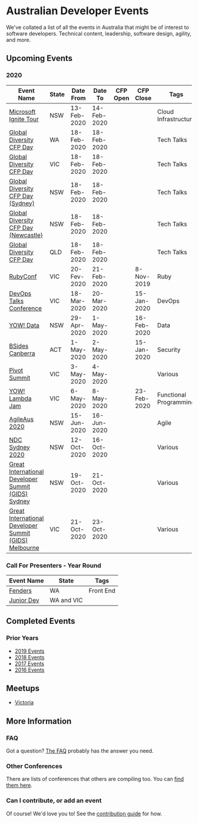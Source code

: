 
# Australian Developer Events

We've collated a list of all the events in Australia that might be of interest to software developers. Technical content, leadership, software design, agility, and more.

## Upcoming Events

### 2020

| Event Name | State | Date From | Date To | CFP Open | CFP Close | Tags |
| ---------- | ----- | --------- | ------- | -------- | --------- | ---- |
| [Microsoft Ignite Tour](https://www.microsoft.com/en-au/ignite-the-tour/sydney) | NSW | 13-Feb-2020 | 14-Feb-2020 ||| Cloud Infrastructure |
| [Global Diversity CFP Day](https://www.globaldiversitycfpday.com/events/223) | WA | 18-Feb-2020 | 18-Feb-2020 ||| Tech Talks |
| [Global Diversity CFP Day](https://www.globaldiversitycfpday.com/events/236) | VIC | 18-Feb-2020 | 18-Feb-2020 ||| Tech Talks |
| [Global Diversity CFP Day (Sydney)](https://www.globaldiversitycfpday.com/events/215) | NSW | 18-Feb-2020 | 18-Feb-2020 ||| Tech Talks |
| [Global Diversity CFP Day (Newcastle)](https://www.globaldiversitycfpday.com/events/245) | NSW | 18-Feb-2020 | 18-Feb-2020 ||| Tech Talks |
| [Global Diversity CFP Day](https://www.globaldiversitycfpday.com/events/240) | QLD | 18-Feb-2020 | 18-Feb-2020 ||| Tech Talks |
| [RubyConf](https://www.rubyconf.org.au/2020) | VIC | 20-Fev-2020 | 21-Feb-2020 || 8-Nov-2019 | Ruby |
| [DevOps Talks Conference](https://devopstalks.com/au/devops.html/) | VIC | 18-Mar-2020 | 20-Mar-2020 || 15-Jan-2020 | DevOps |
| [YOW! Data](https://data.yowconference.com.au/) | NSW | 29-Apr-2020 | 1-May-2020 || 16-Feb-2020 | Data |
| [BSides Canberra](https://www.bsidescbr.com.au/) | ACT | 1-May-2020 |2-May-2020 || 15-Jan-2020 | Security |
| [Pivot Summit](https://www.pivotsummit.com.au/) | VIC | 3-May-2020 | 4-May-2020 ||| Various |
| [YOW! Lambda Jam](https://lambdajam.yowconference.com.au/) | VIC | 6-May-2020 | 8-May-2020 || 23-Feb-2020 | Functional Programming |VIC | 13-May-2020 | 14-May-2020 ||| Women in Tech |
| [AgileAus 2020](http://agileaustralia.com.au/2020/) | NSW | 15-Jun-2020 | 16-Jun-2020 ||| Agile |
| [NDC Sydney 2020](https://ndcsydney.com/) | NSW | 12-Oct-2020 | 16-Oct-2020 | | | Various |
| [Great International Developer Summit (GIDS) Sydney](https://developersummit.com) | NSW | 19-Oct-2020 | 21-Oct-2020 ||| Various |
| [Great International Developer Summit (GIDS) Melbourne](https://developersummit.com) | VIC | 21-Oct-2020 | 23-Oct-2020 ||| Various |

### Call For Presenters - Year Round

| Event Name | State | Tags |
| ---------- | ----- | ---- |
| [Fenders](http://www.fenders.co/) | WA | Front End |
| [Junior Dev](https://bit.ly/JDSpeakers) | WA and VIC | |

## Completed Events

### Prior Years

* [2019 Events](Events/2019.md)
* [2018 Events](Events/2018.md)
* [2017 Events](Events/2017.md)
* [2016 Events](Events/2016.md)

## Meetups

* [Victoria](Meetups/VIC.md)

## More Information

### FAQ

Got a question? [The FAQ](Info/FAQ.md) probably has the answer you need.

### Other Conferences

There are lists of conferences that others are compiling too. You can [find them here](Events/OTHER.md).

### Can I contribute, or add an event

Of course! We'd love you to! See the [contribution guide](Info/CONTRIBUTING.md) for how.
